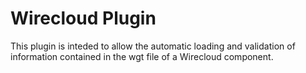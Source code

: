 
Wirecloud Plugin
================

This plugin is inteded to allow the automatic loading and validation of information contained in the wgt file of a Wirecloud component.